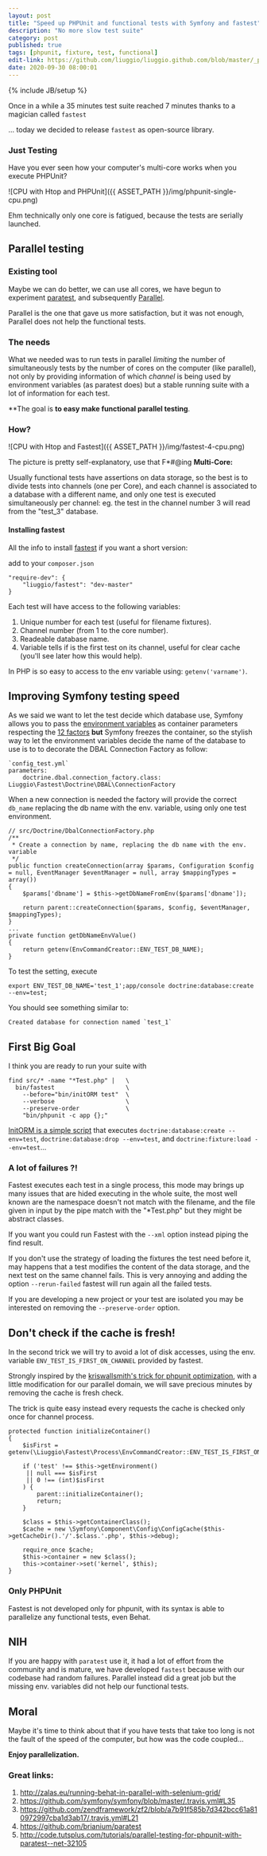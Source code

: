 ```yaml
---
layout: post
title: "Speed up PHPUnit and functional tests with Symfony and fastest"
description: "No more slow test suite"
category: post
published: true
tags: [phpunit, fixture, test, functional]
edit-link: https://github.com/liuggio/liuggio.github.com/blob/master/_posts/2020-09-24-speedup-symfony-functional-tests-phpunit.md
date: 2020-09-30 08:00:01
---
```

{% include JB/setup %}

Once in a while a 35 minutes test suite reached 7 minutes thanks to a magician called `fastest`

... today we decided to release `fastest` as open-source library.

### Just Testing

Have you ever seen how your computer's multi-core works when you execute PHPUnit? 

![CPU with Htop and PHPUnit]({{ ASSET_PATH }}/img/phpunit-single-cpu.png)

Ehm technically only one core is fatigued, because the tests are serially launched.

## Parallel testing

### Existing tool

Maybe we can do better, we can use all cores, we have begun to experiment [paratest](https://github.com/brianium/paratest), and subsequently 
[Parallel](https://github.com/grosser/parallel). 

Parallel is the one that gave us more satisfaction, but it was not enough, Parallel does not help the functional tests.

### The needs

What we needed was to run tests in parallel *limiting* the number of simultaneously tests by the number of cores on the computer (like parallel), not only by providing information of which *channel* is being used by environment variables (as paratest does) but a stable running suite with a lot of information for each test.

**The goal is **to easy make functional parallel testing**.

### How?

![CPU with Htop and Fastest]({{ ASSET_PATH }}/img/fastest-4-cpu.png)

The picture is pretty self-explanatory, use that F*#@ing **Multi-Core:**

Usually functional tests have assertions on data storage, so the best is to divide tests into channels (one per Core), and each channel is associated to a database with a different name, and only one test is executed simultaneously per channel:
eg. the test in the channel number 3 will read from the "test_3" database.

#### Installing fastest

All the info to install [fastest](https://github.com/liuggio/fastest) if you want a short version:

add to your `composer.json`

    "require-dev": {
        "liuggio/fastest": "dev-master"
    }


Each test will have access to the following variables:

1. Unique number for each test (useful for filename fixtures).
2. Channel number (from 1 to the core number).
3. Readeable database name.
4. Variable tells if is the first test on its channel, useful for clear cache (you'll see later how this would help).

In PHP is so easy to access to the env variable using: `getenv('varname')`.

## Improving Symfony testing speed

As we said we want to let the test decide which database use, Symfony allows you to pass the [environment variables](http://symfony.com/doc/current/cookbook/configuration/external_parameters.html) as container parameters respecting the [12 factors](http://12factor.net/config) **but** Symfony freezes the container, so the stylish way to let the environment variables decide the name of the database to use is to to decorate the DBAL Connection Factory as follow:

    `config_test.yml`
    parameters:
        doctrine.dbal.connection_factory.class: Liuggio\Fastest\Doctrine\DBAL\ConnectionFactory

When a new connection is needed the factory will provide the correct `db_name` replacing the db name with the env. variable, using only one test environment.

    // src/Doctrine/DbalConnectionFactory.php
    /**
     * Create a connection by name, replacing the db name with the env. variable
     */
    public function createConnection(array $params, Configuration $config = null, EventManager $eventManager = null, array $mappingTypes = array())
    {
        $params['dbname'] = $this->getDbNameFromEnv($params['dbname']);

        return parent::createConnection($params, $config, $eventManager, $mappingTypes);
    }
    ...
    private function getDbNameEnvValue()
    {
        return getenv(EnvCommandCreator::ENV_TEST_DB_NAME);
    }

 
To test the setting, execute 

`export ENV_TEST_DB_NAME='test_1';app/console doctrine:database:create --env=test;`

You should see something similar to:

    Created database for connection named `test_1`

## First Big Goal

I think you are ready to run your suite with

    find src/* -name "*Test.php" |   \
      bin/fastest                    \
        --before="bin/initORM test"  \
        --verbose                    \
        --preserve-order             \
        "bin/phpunit -c app {};"

[InitORM is a simple script](https://gist.github.com/liuggio/e927a86c8fa4dadbe828) that executes `doctrine:database:create --env=test`, `doctrine:database:drop --env=test`, and `doctrine:fixture:load --env=test`...

### A lot of failures ?!

Fastest executes each test in a single process, this mode may brings up many issues that are hided executing in the whole suite, the most well known are the namespace doesn't not match with the filename, and the file given in input by the pipe match with the "*Test.php" but they might be abstract classes.

If you want you could run Fastest with the `--xml` option instead piping the find result.

If you don't use the strategy of loading the fixtures the test need before it, may happens that a test modifies the content of the data storage, and the next test on the same channel fails.
This is very annoying and adding the option `--rerun-failed` fastest will run again all the failed tests.

If you are developing a new project or your test are isolated you may be interested on removing the `--preserve-order` option.

## Don't check if the cache is fresh! 

In the second trick we will try to avoid a lot of disk accesses, using the env. variable `ENV_TEST_IS_FIRST_ON_CHANNEL` provided by fastest.

Strongly inspired by the [kriswallsmith's trick for phpunit optimization](http://kriswallsmith.net/post/27979797907/get-fast-an-easy-symfony2-phpunit-optimization), with a little modification for our parallel domain, we will save precious minutes by removing the cache is fresh check.

The trick is quite easy instead every requests the cache is checked only once for channel process.

    protected function initializeContainer()
    {   
        $isFirst = getenv(\Liuggio\Fastest\Process\EnvCommandCreator::ENV_TEST_IS_FIRST_ON_CHANNEL);

        if ('test' !== $this->getEnvironment()
         || null === $isFirst
         || 0 !== (int)$isFirst
        ) {
            parent::initializeContainer();
            return;
        }

        $class = $this->getContainerClass();
        $cache = new \Symfony\Component\Config\ConfigCache($this->getCacheDir().'/'.$class.'.php', $this->debug);

        require_once $cache;
        $this->container = new $class();
        this->container->set('kernel', $this);   
    }

### Only PHPUnit

Fastest is not developed only for phpunit, with its syntax is able to parallelize any functional tests, even Behat.

## NIH

If you are happy with `paratest` use it, it had a lot of effort from the community and is mature, we have developed `fastest` because with our codebase had random failures. Parallel instead did a great job but the missing env. variables did not help our  functional tests. 

## Moral

Maybe it's time to think about that if you have tests that take too long is not the fault of the speed of the computer, but how was the code coupled...

 


**Enjoy parallelization.**

### Great links:
    
1. http://zalas.eu/running-behat-in-parallel-with-selenium-grid/
2. https://github.com/symfony/symfony/blob/master/.travis.yml#L35
3. https://github.com/zendframework/zf2/blob/a7b91f585b7d342bcc61a810972997cba1d3ab17/.travis.yml#L21
4. https://github.com/brianium/paratest
5. http://code.tutsplus.com/tutorials/parallel-testing-for-phpunit-with-paratest--net-32105
